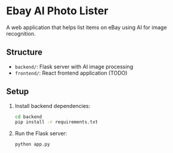# Ebay AI Photo Lister

A web application that helps list items on eBay using AI for image recognition.

## Structure
- `backend/`: Flask server with AI image processing
- `frontend/`: React frontend application (TODO)

## Setup
1. Install backend dependencies:
   ```bash
   cd backend
   pip install -r requirements.txt
   ```

2. Run the Flask server:
   ```bash
   python app.py
   ```

